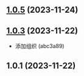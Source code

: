 

## [1.0.5](https://github.com/xqhero/xqhero-test-pkg/compare/v1.0.4...v1.0.5) (2023-11-24)

## [1.0.3](https://github.com/xqhero/xqhero-test-pkg/compare/v1.0.2...v1.0.3) (2023-11-22)

* 添加组织 (abc3a89)

## 1.0.1 (2023-11-22)
